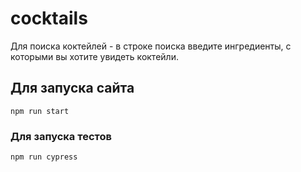 # cocktails

Для поиска коктейлей - в строке поиска введите ингредиенты, с которыми вы хотите увидеть коктейли.

## Для запуска сайта
```
npm run start
```

### Для запуска тестов
```
npm run cypress
```
